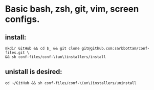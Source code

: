 #  Basic bash, zsh, git, vim, screen configs.

## install:
```
mkdir GitHub && cd $_ && git clone git@github.com:sarbbottam/conf-files.git \
&& sh conf-files/conf-\(un\)installers/install
```

## unistall is desired:
```
cd ~/GitHub && sh conf-files/conf-\(un\)installers/uninstall
```
